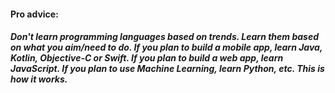 #### Pro advice:
##### Don't learn programming languages based on trends. Learn them based on what you aim/need to do. If you plan to build a mobile app, learn Java, Kotlin, Objective-C or Swift. If you plan to build a web app, learn JavaScript. If you plan to use Machine Learning, learn Python, etc. This is how it works.
